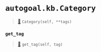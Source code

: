 # `autogoal.kb.Category`

> [📝](https://github.com/autogal/autogoal/blob/main/autogoal/kb/_data.py#L409)
> `Category(self, **tags)`

### `get_tag`

> [📝](https://github.com/autogoal/autogoal/blob/main/autogoal/kb/_data.py#L283)
> `get_tag(self, tag)`

